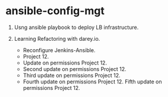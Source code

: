 # ansible-config-mgt

1. Usng ansible playbook to deploy LB infrastructure.

2. Learning Refactoring with darey.io.
    - Reconfigure Jenkins-Ansible.
    - Project 12.
    - Update on permissions Project 12.
    - Second update on permissions Project 12.
    - Third update on permissions Project 12.
    - Fourth update on permissions Project 12.
     Fifth update on permissions Project 12.
